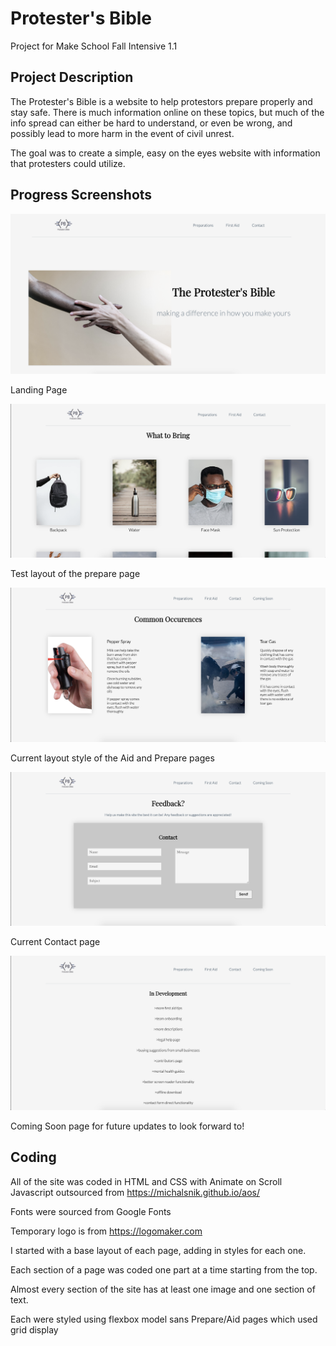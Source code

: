 # Protester's Bible
Project for Make School Fall Intensive 1.1

## Project Description
The Protester's Bible is a website to help protestors prepare properly and stay safe. There is much information online on these topics, but much of the info spread can either be hard to understand, or even be wrong, and possibly lead to more harm in the event of civil unrest. 

The goal was to create a simple, easy on the eyes website with information that protesters could utilize.

## Progress Screenshots

![Landing Page](/resources/screenshots/landing.png)

Landing Page

![Prepare Page](/resources/screenshots/prepare.png)

Test layout of the prepare page

![Aid Page](/resources/screenshots/aid.png)

Current layout style of the Aid and Prepare pages

![Contact Page](/resources/screenshots/contact.png)

Current Contact page

![Coming Soon](/resources/screenshots/comingsoon.png)

Coming Soon page for future updates to look forward to!

## Coding
All of the site was coded in HTML and CSS with Animate on Scroll Javascript outsourced from https://michalsnik.github.io/aos/

Fonts were sourced from Google Fonts

Temporary logo is from https://logomaker.com

I started with a base layout of each page, adding in styles for each one.

Each section of a page was coded one part at a time starting from the top.

Almost every section of the site has at least one image and one section of text.

Each were styled using flexbox model sans Prepare/Aid pages which used grid display